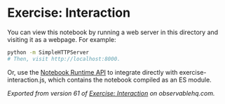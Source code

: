 # Exercise: Interaction

You can view this notebook by running a web server in this directory and
visiting it as a webpage. For example:

```sh
python -m SimpleHTTPServer
# Then, visit http://localhost:8000.
```

Or, use the [Notebook Runtime API](https://github.com/observablehq/notebook-runtime) to
integrate directly with exercise-interaction.js, which contains the notebook compiled as an
ES module.

*Exported from version 61 of [Exercise: Interaction](https://beta.observablehq.com/@milafrerichs/exercise-interaction) on observablehq.com.*